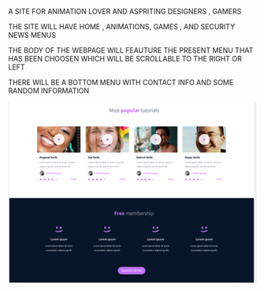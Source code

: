 A SITE FOR ANIMATION LOVER AND ASPRITING DESIGNERS , GAMERS

THE SITE WILL HAVE HOME , ANIMATIONS, GAMES , AND SECURITY NEWS MENUS

THE BODY OF THE WEBPAGE WILL FEAUTURE THE PRESENT MENU THAT HAS BEEN CHOOSEN WHICH WILL BE SCROLLABLE TO THE RIGHT OR LEFT

THERE WILL BE A BOTTOM MENU WITH CONTACT INFO AND SOME RANDOM INFORMATION


 <img src="pic2.png">
